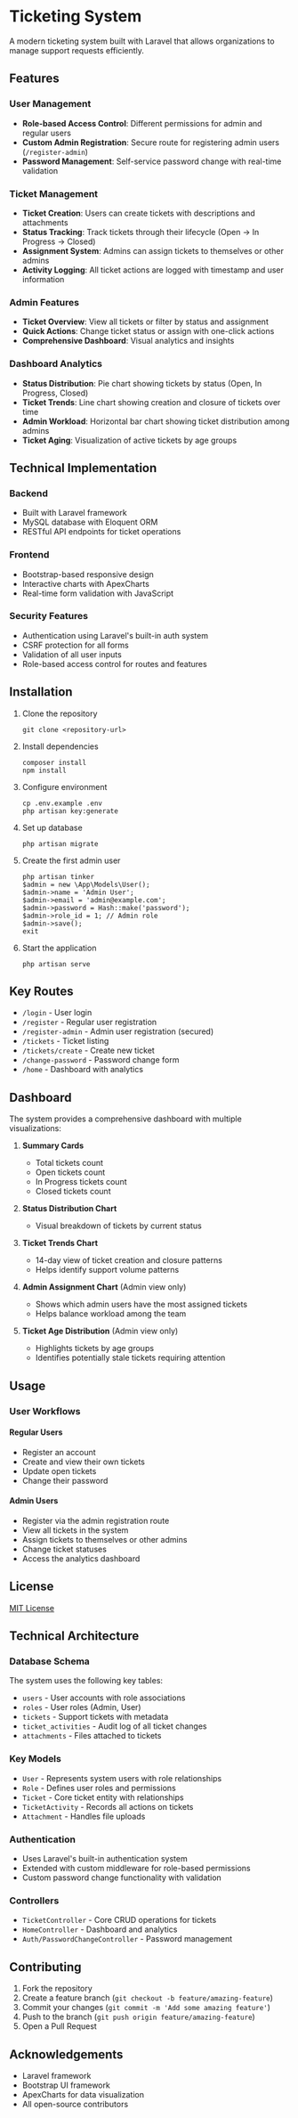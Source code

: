 # Ticketing System

A modern ticketing system built with Laravel that allows organizations to manage support requests efficiently.

## Features

### User Management

-   **Role-based Access Control**: Different permissions for admin and regular users
-   **Custom Admin Registration**: Secure route for registering admin users (`/register-admin`)
-   **Password Management**: Self-service password change with real-time validation

### Ticket Management

-   **Ticket Creation**: Users can create tickets with descriptions and attachments
-   **Status Tracking**: Track tickets through their lifecycle (Open → In Progress → Closed)
-   **Assignment System**: Admins can assign tickets to themselves or other admins
-   **Activity Logging**: All ticket actions are logged with timestamp and user information

### Admin Features

-   **Ticket Overview**: View all tickets or filter by status and assignment
-   **Quick Actions**: Change ticket status or assign with one-click actions
-   **Comprehensive Dashboard**: Visual analytics and insights

### Dashboard Analytics

-   **Status Distribution**: Pie chart showing tickets by status (Open, In Progress, Closed)
-   **Ticket Trends**: Line chart showing creation and closure of tickets over time
-   **Admin Workload**: Horizontal bar chart showing ticket distribution among admins
-   **Ticket Aging**: Visualization of active tickets by age groups

## Technical Implementation

### Backend

-   Built with Laravel framework
-   MySQL database with Eloquent ORM
-   RESTful API endpoints for ticket operations

### Frontend

-   Bootstrap-based responsive design
-   Interactive charts with ApexCharts
-   Real-time form validation with JavaScript

### Security Features

-   Authentication using Laravel's built-in auth system
-   CSRF protection for all forms
-   Validation of all user inputs
-   Role-based access control for routes and features

## Installation

1. Clone the repository

    ```
    git clone <repository-url>
    ```

2. Install dependencies

    ```
    composer install
    npm install
    ```

3. Configure environment

    ```
    cp .env.example .env
    php artisan key:generate
    ```

4. Set up database

    ```
    php artisan migrate
    ```

5. Create the first admin user

    ```
    php artisan tinker
    $admin = new \App\Models\User();
    $admin->name = 'Admin User';
    $admin->email = 'admin@example.com';
    $admin->password = Hash::make('password');
    $admin->role_id = 1; // Admin role
    $admin->save();
    exit
    ```

6. Start the application
    ```
    php artisan serve
    ```

## Key Routes

-   `/login` - User login
-   `/register` - Regular user registration
-   `/register-admin` - Admin user registration (secured)
-   `/tickets` - Ticket listing
-   `/tickets/create` - Create new ticket
-   `/change-password` - Password change form
-   `/home` - Dashboard with analytics

## Dashboard

The system provides a comprehensive dashboard with multiple visualizations:

1. **Summary Cards**

    - Total tickets count
    - Open tickets count
    - In Progress tickets count
    - Closed tickets count

2. **Status Distribution Chart**

    - Visual breakdown of tickets by current status

3. **Ticket Trends Chart**

    - 14-day view of ticket creation and closure patterns
    - Helps identify support volume patterns

4. **Admin Assignment Chart** (Admin view only)

    - Shows which admin users have the most assigned tickets
    - Helps balance workload among the team

5. **Ticket Age Distribution** (Admin view only)
    - Highlights tickets by age groups
    - Identifies potentially stale tickets requiring attention

## Usage

### User Workflows

#### Regular Users

-   Register an account
-   Create and view their own tickets
-   Update open tickets
-   Change their password

#### Admin Users

-   Register via the admin registration route
-   View all tickets in the system
-   Assign tickets to themselves or other admins
-   Change ticket statuses
-   Access the analytics dashboard

## License

[MIT License](LICENSE)

## Technical Architecture

### Database Schema

The system uses the following key tables:

-   `users` - User accounts with role associations
-   `roles` - User roles (Admin, User)
-   `tickets` - Support tickets with metadata
-   `ticket_activities` - Audit log of all ticket changes
-   `attachments` - Files attached to tickets

### Key Models

-   `User` - Represents system users with role relationships
-   `Role` - Defines user roles and permissions
-   `Ticket` - Core ticket entity with relationships
-   `TicketActivity` - Records all actions on tickets
-   `Attachment` - Handles file uploads

### Authentication

-   Uses Laravel's built-in authentication system
-   Extended with custom middleware for role-based permissions
-   Custom password change functionality with validation

### Controllers

-   `TicketController` - Core CRUD operations for tickets
-   `HomeController` - Dashboard and analytics
-   `Auth/PasswordChangeController` - Password management

## Contributing

1. Fork the repository
2. Create a feature branch (`git checkout -b feature/amazing-feature`)
3. Commit your changes (`git commit -m 'Add some amazing feature'`)
4. Push to the branch (`git push origin feature/amazing-feature`)
5. Open a Pull Request

## Acknowledgements

-   Laravel framework
-   Bootstrap UI framework
-   ApexCharts for data visualization
-   All open-source contributors
